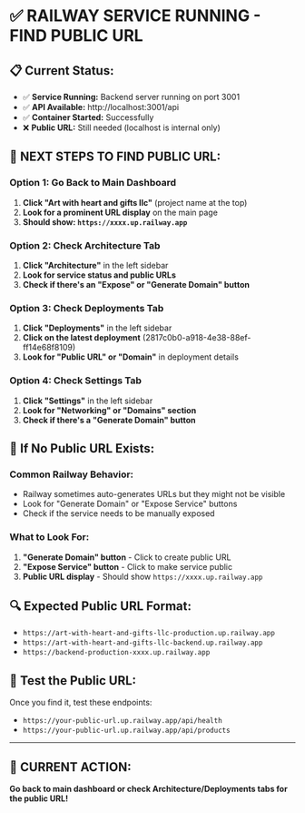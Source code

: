 # ✅ RAILWAY SERVICE RUNNING - FIND PUBLIC URL

## 📋 **Current Status:**
- ✅ **Service Running:** Backend server running on port 3001
- ✅ **API Available:** http://localhost:3001/api
- ✅ **Container Started:** Successfully
- ❌ **Public URL:** Still needed (localhost is internal only)

## 🎯 **NEXT STEPS TO FIND PUBLIC URL:**

### **Option 1: Go Back to Main Dashboard**
1. **Click "Art with heart and gifts llc"** (project name at the top)
2. **Look for a prominent URL display** on the main page
3. **Should show: `https://xxxx.up.railway.app`**

### **Option 2: Check Architecture Tab**
1. **Click "Architecture"** in the left sidebar
2. **Look for service status and public URLs**
3. **Check if there's an "Expose" or "Generate Domain" button**

### **Option 3: Check Deployments Tab**
1. **Click "Deployments"** in the left sidebar
2. **Click on the latest deployment** (2817c0b0-a918-4e38-88ef-ff14e68f8109)
3. **Look for "Public URL" or "Domain"** in deployment details

### **Option 4: Check Settings Tab**
1. **Click "Settings"** in the left sidebar
2. **Look for "Networking" or "Domains" section**
3. **Check if there's a "Generate Domain" button**

## 🚨 **If No Public URL Exists:**

### **Common Railway Behavior:**
- Railway sometimes auto-generates URLs but they might not be visible
- Look for "Generate Domain" or "Expose Service" buttons
- Check if the service needs to be manually exposed

### **What to Look For:**
1. **"Generate Domain" button** - Click to create public URL
2. **"Expose Service" button** - Click to make service public
3. **Public URL display** - Should show `https://xxxx.up.railway.app`

## 🔍 **Expected Public URL Format:**
- `https://art-with-heart-and-gifts-llc-production.up.railway.app`
- `https://art-with-heart-and-gifts-llc-backend.up.railway.app`
- `https://backend-production-xxxx.up.railway.app`

## 🧪 **Test the Public URL:**
Once you find it, test these endpoints:
- `https://your-public-url.up.railway.app/api/health`
- `https://your-public-url.up.railway.app/api/products`

---

## 🎯 **CURRENT ACTION:**
**Go back to main dashboard or check Architecture/Deployments tabs for the public URL!**
